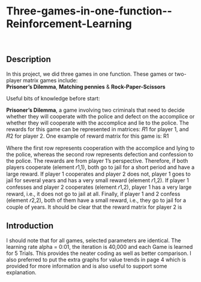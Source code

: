
# Three-games-in-one-function--Reinforcement-Learning
<br />

## Description

In this project, we did three games in one function. These games or two-player matrix games include: <br /> 
**Prisoner’s Dilemma**, **Matching pennies** & **Rock-Paper-Scissors** <br />

Useful bits of knowledge before start:
<br /> 

**Prisoner’s Dilemma**, a game involving two criminals that need to decide whether they will cooperate with the police and defect on the accomplice or whether they will
cooperate with the accomplice and lie to the police. The rewards for this game can be represented in matrices: 𝑅1 for player 1, and 𝑅2 for player 2. One example of reward matrix for this game is: 
R1



Where the first row represents cooperation with the accomplice and lying to the police, whereas the second row represents defection and confession to the police. The rewards are from player 1’s perspective. Therefore, if both players cooperate (element 𝑟1,1), both go to jail for a short period and have a large reward. If player 1 cooperates and player 2 does not, player 1 goes to jail for several years and has a very small reward (element 𝑟1,2). If player 1 confesses and player 2 cooperates (element 𝑟1,2), player 1 has a very large reward, i.e., it does not go to jail at all. Finally, if player 1 and 2 confess (element 𝑟2,2), both of them have a small reward, i.e., they go to jail for a couple of years. It should be clear that the reward matrix for player 2 is



## Introduction 

I should note that for all games, selected parameters are identical. The learning rate alpha = 0:01, the iteration is 40,000 and each Game is learned for 5 Trials. This provides the neater coding as well as better comparison. I also preferred to put the extra graphs for value trends in page 4 which is provided for more information and
is also useful to support some explanation. 


